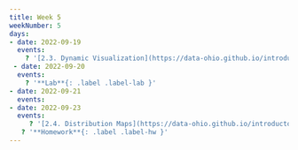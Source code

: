 ```yaml
---
title: Week 5
weekNumber: 5
days:
- date: 2022-09-19
  events:
    ? '[2.3. Dynamic Visualization](https://data-ohio.github.io/introductory-data-science/2/3/2_3_dynamic_plotting.html)'
 - date: 2022-09-20
  events:
    ? '**Lab**{: .label .label-lab }'
- date: 2022-09-21
  events:
- date: 2022-09-23
  events:
     ? '[2.4. Distribution Maps](https://data-ohio.github.io/introductory-data-science/2/4/2_4_distribution.html)'
   ? '**Homework**{: .label .label-hw }'
---
```

